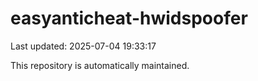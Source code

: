 # easyanticheat-hwidspoofer

Last updated: 2025-07-04 19:33:17

This repository is automatically maintained.
